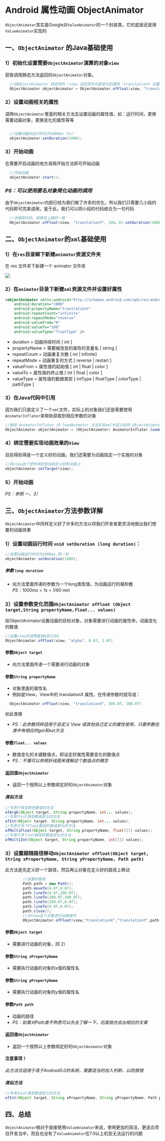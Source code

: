 # Android 属性动画 ObjectAnimator
`ObjectAnimator`其实是Google对`ValueAnimator`的一个封装类，它的底层还是用`ValueAnimator`实现的
## 一、`ObjectAnimator` 的Java基础使用
### 1）初始化设置需要`ObjectAnimator`演算的对象`view`
获取调用静态方法返回的`ObjectAnimator`对象。
```Java
  //给ObjectAnimator 绑定控件：view 设定控件内部变化的属性：translationY 设置属性变化起始值：从100到0
  ObjectAnimator objectAnimator = ObjectAnimator.ofFloat(view, "translationY", 100.0f，0.0f);

```
### 2）设置动画相关的属性
调用`ObjectAnimator`里面的相关方法去设置动画的属性值，如：运行时间，更换需要动画对象，更换变化的属性等等
```java

  //设置动画的运行时间为1000ms（1s）
  objectAnimator.setDuration(1000);

```
### 3）开始动画
在需要开启动画的地方调用开始方法即可开始动画
```Java
  //开始动画
  objectAnimator.start();
```

### *PS：可以使用匿名对象简化动画的调用*
由于`ObjectAnimator`内部已经为我们做了许多的优化，所以我们只需要几小段的代码即可完美调用，鉴于此，我们可以把小段的代码结合为一句代码
```Java
  //浓缩版代码，效果和上面的一致
  ObjectAnimator.ofFloat(view, "translationY", 100，0).setDuration(1000).start();
```
## 二、`ObjectAnimator`的`xml`基础使用
### 1）在`res`目录睇下新建`animator`资源文件夹
在 res 文件夹下新建一个 animator 文件夹

![](src/animator文件夹.jpg)

### 2）在`animator`目录下新建`xml`资源文件并设置好属性
```xml
<objectAnimator xmlns:android="http://schemas.android.com/apk/res/android"
    android:duration="1000"
    android:propertyName="translationY"
    android:repeatCount="infinite"
    android:repeatMode="reverse"
    android:valueFrom="0"
    android:valueTo="100"
    android:valueType="floatType" />
```
  * duration = 动画持续时间 [ int ]
  * propertyName = 需要被改变的属性的变量名 [ string ]
  * repeatCount = 动画重复次数 [ int | infinite]
  * repeatMode = 动画重复的方式 [ reverse | restart ]
  * valueFrom = 属性值的起始值 [ int | float | color ]
  * valueTo = 属性值的终止值 [ int | float | color ]
  * valueType = 属性值的数据类型 [ intType | floatType | colorType | pathType ]

### 3）在Java代码中引用
因为我们只是定义了一个`xml`文件，实际上的对象我们还是需要使用`AnimatorInflater`来帮助获取到相应参数的对象
```Java
//使用 AnimatorInflater 的 loadAnimator 方法实现xml中定义好的 ObjectAnimator。需要强制类型转换
ObjectAnimator objectAnimator = (ObjectAnimator) AnimatorInflater.loadAnimator(getContext(),R.animator.object_anim1);
```
### 4）绑定需要实现动画效果的`View`
目前得到得是一个定义好的动画，我们还需要为动画指定一个实施的对象
```java
//将view这个控件绑定到当前定义好的动画上
objectAnimator.setTarget(view);
```
### 5）开始动画
*PS：参照 一、3）*

## 三、`ObjectAnimator`方法参数详解
`ObjectAnimator`中同样定义好了许多的方法以供我们开发者更灵活地做出我们想要的动画效果

### 1）设置动画运行时间 `void setDuration (long duration)`：
```java
//设置动画运行时间为1000ms,即一秒
objectAnimator.setDuration(1000);
```
##### 参数 `long duration`
  * 向方法里面传递的参数为一个long类型值。为动画运行的毫秒数<br/>
   *PS：1000ms = 1s = 1/60 min*

### 2）设置参数变化范围`ObjectAnimator ofFloat (Object target,String propertyName,float... values)`
给ObjectAnimator设置动画的目标对象，对象需要进行动画的属性命，动画变化的数值

```Java
//设置view的透明度由0变化到1
ObjectAnimator.ofFloat(view, "alpha", 0.0f, 1.0f)
```
#### 参数`Object target`
  * 向方法里面传递一个需要进行动画的对象

#### 参数`String propertyName`
  * 对象里面的属性名
  * 例如是View，View中的 translationX 属性，在传递参数时就写成：
  ```Java
    ObjectAnimator.ofFloat(view, "translationX", 100.0f, 200.0f)
  ```
  如此类推
  * *PS：此参数同样适用于自定义 View 或其他自己定义的属性使用，只要参数在类中有相应的get和set方法*

#### 参数`float... values`
  * 数值变化的关键数值点，即设定好属性需要变化的数值点
  * *PS：不懂可以参照折线图来理解这个数值点的概念*

#### 返回值`ObjectAnimator`
  * 返回一个按照以上参数绑定好的`ObjectAnimator`对象

#### *类似方法*
```Java
//专用于改变颜色数值的方法
ofArgb(Object target, String propertyName, int... values);
//专用于int类型数值变化的方法
ofInt(Object target, String propertyName, int... values);
//专用于多个Float数组的数值变化的方法
ofMultiFloat(Object target, String propertyName, float[][] values);
//专用于多个int数组的数值变化的方法
ofMultiInt(Object target, String propertyName, int[][] values);
```
### 3）设置跟随路径移动`ObjectAnimator ofFloat(Object target, String xPropertyName, String yPropertyName, Path path)`
此方法是先定义好一个路径，然后再让对象在定义好的路径上移动
```Java
        //设置好路径
        Path path = new Path();
        path.moveTo(0.0f,0.0f);
        path.lineTo(0.0f,200.0f);
        path.lineTo(200.0f,200.0f);
        path.lineTo(200.0f,0.0f);
        path.lineTo(0.0f,0.0f);
        path.close();
        //对view这个对象进行动画操作
        ObjectAnimator.ofFloat(view,"translationX","translationY",path).setDuration(3000).start();
```

#### 参数`Object target`
  * 需要进行动画的对象，同 2）

#### 参数`String xPropertyName`
  * 需要执行动画的对象的x值的属性名

#### 参数`String yPropertyName`
  * 需要执行动画的对象的y值的属性名

#### 参数`Path path`
  * 动画的路径
  * *PS：如果对Path类不熟悉可以先去了解一下，后面我也会出相应的文章*

#### 返回值`ObjectAnimator`
  * 返回一个按照以上参数绑定好的`ObjectAnimator`对象

#### 注意事项！
*此方法仅适用于高于Android5.0的系统，需要适当的加入判断，以防报错*

#### *类似方法*
```Java
//专用与int类型数值变化的方法
ofInt(Object target, String xPropertyName, String yPropertyName, Path path)
```

## 四、总结
`ObjectAnimator`相对于直接使用`ValueAnimator`来说，使用更加的简洁，更适合项目开发当中，而且也没有了`ValueAnimator`在7.0以上机型无法运行的问题
